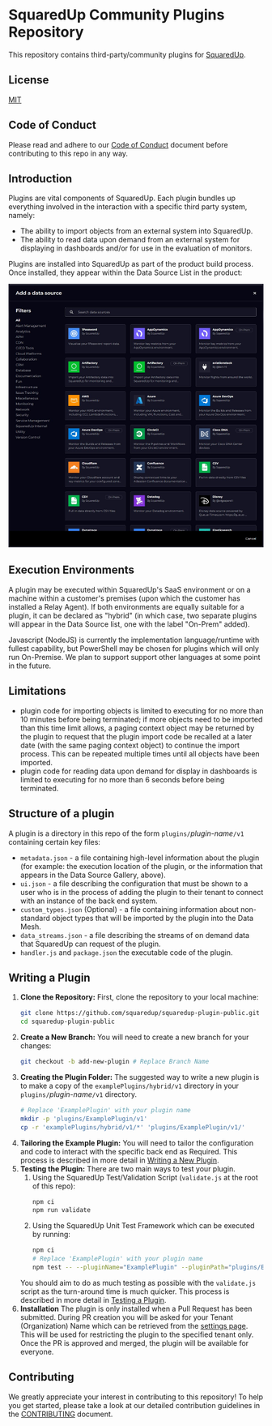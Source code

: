 # SquaredUp Community Plugins Repository

This repository contains third-party/community plugins for [SquaredUp](https://squaredup.com).

## License

[MIT](https://choosealicense.com/licenses/mit/)

## Code of Conduct

Please read and adhere to our [Code of Conduct](./CODE_OF_CONDUCT.md) document before contributing to this repo in any way.

## Introduction

Plugins are vital components of SquaredUp. Each plugin bundles up everything involved in the interaction with a specific third party system, namely:

- The ability to import objects from an external system into SquaredUp.
- The ability to read data upon demand from an external system for displaying in dashboards and/or for use in the evaluation of monitors.

Plugins are installed into SquaredUp as part of the product build process. Once installed, they appear within the Data Source List in the product:

![DataSourceList](docs/images/DataSourceGallery.jpg)

## Execution Environments

A plugin may be executed within SquaredUp's SaaS environment or on a machine within a customer's premises (upon which the customer has installed a Relay Agent). If both environments are equally suitable for a plugin, it can
be declared as "hybrid" (in which case, two separate plugins will appear in the Data Source list, one with the label "On-Prem" added).

Javascript (NodeJS) is currently the implementation language/runtime with fullest capability, but PowerShell may be chosen for plugins which will only run On-Premise. We plan to support support other languages at some point in the future.

## Limitations

- plugin code for importing objects is limited to executing for no more than 10 minutes before being terminated; if more objects need to be imported than this time limit allows, a paging context object may be returned by the plugin to request that the plugin import code be recalled at a later date (with the same paging context object) to continue the import process. This can be repeated multiple times until all objects have been imported.
- plugin code for reading data upon demand for display in dashboards is limited to executing for no more than 6 seconds before being terminated.

## Structure of a plugin

A plugin is a directory in this repo of the form `plugins/`_plugin-name_`/v1` containing certain key files:
- `metadata.json` - a file containing high-level information about the plugin (for example: the execution location of the plugin, or the information that appears in the Data Source Gallery, above).
- `ui.json` - a file describing the configuration that must be shown to a user who is in the process of adding the plugin to their tenant to connect with an instance of the back end system.
- `custom_types.json` (Optional) - a file containing information about non-standard object types that will be imported by the plugin into the Data Mesh.
- `data_streams.json` - a file describing the streams of on demand data that SquaredUp can request of the plugin.
- `handler.js` and `package.json` the executable code of the plugin.

## Writing a Plugin

1. **Clone the Repository:**
    First, clone the repository to your local machine:
    ```bash
    git clone https://github.com/squaredup/squaredup-plugin-public.git
    cd squaredup-plugin-public
    ```
2. **Create a New Branch:**
    You will need to create a new branch for your changes:
    ```bash
    git checkout -b add-new-plugin # Replace Branch Name
    ```
3. **Creating the Plugin Folder:**
    The suggested way to write a new plugin is to make a copy of the `examplePlugins/hybrid/v1` directory in your `plugins/`_plugin-name_`/v1` directory.
   ```bash
   # Replace 'ExamplePlugin' with your plugin name
   mkdir -p 'plugins/ExamplePlugin/v1'
   cp -r 'examplePlugins/hybrid/v1/*' 'plugins/ExamplePlugin/v1/'
   ```
4. **Tailoring the Example Plugin:**
    You will need to tailor the configuration and code to interact with the specific back end as Required.
    This process is described in more detail in [Writing a New Plugin](docs/writingANewPlugin.md).
5. **Testing the Plugin:** There are two main ways to test your plugin.
      1. Using the SquaredUp Test/Validation Script (`validate.js` at the root of this repo):
          ```bash
          npm ci
          npm run validate
          ```
      2. Using the SquaredUp Unit Test Framework which can be executed by running:
          ```bash
          npm ci
          # Replace 'ExamplePlugin' with your plugin name
          npm test -- --pluginName="ExamplePlugin" --pluginPath="plugins/ExamplePlugin/v1"
          ```
      You should aim to do as much testing as possible with the `validate.js` script as the turn-around time is much quicker.
      This process is described in more detail in [Testing a Plugin](docs/testingAPlugin.md).
6. **Installation**
    The plugin is only installed when a Pull Request has been submitted. During PR creation you will be
    asked for your Tenant (Organization) Name which can be retrieved from the [settings page](https://app.squaredup.com/settings/organization).
    This will be used for restricting the plugin to the specified tenant only.
    Once the PR is approved and merged, the plugin will be available for everyone.

## Contributing

We greatly appreciate your interest in contributing to this repository! To help you get started, please take a look at our detailed contribution guidelines in the [CONTRIBUTING](CONTRIBUTING.md) document.
